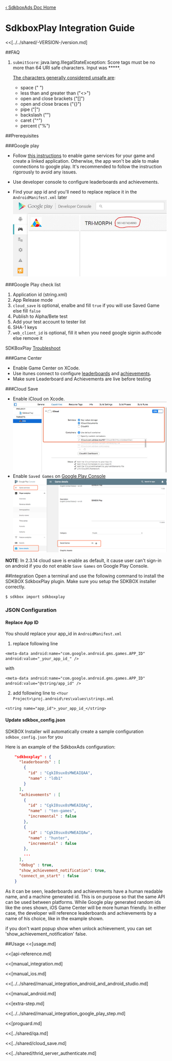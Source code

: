[&#8249; SdkboxAds Doc Home](./)

<h1>SdkboxPlay Integration Guide</h1>
<<[../../shared/-VERSION-/version.md]

##FAQ

1.  `submitScore`: java.lang.IllegalStateException: Score tags must be no more than 64 URI safe characters. Input was *****.

    [The characters generally considered unsafe are](https://stackoverflow.com/questions/695438/safe-characters-for-friendly-url):

    * space (" ")
    * less than and greater than ("<>")
    * open and close brackets ("[]")
    * open and close braces ("{}")
    * pipe ("|")
    * backslash ("\")
    * caret ("^")
    * percent ("%")



##Prerequisites

###Google play
 + Follow [this instructions](https://developers.google.com/games/services/console/enabling#step_2_add_your_game_to_the_dev_console) to enable game services for your game and create a linked application. Otherwise, the app won't be able to make connections to google play. It's recommended to follow the instruction rigorously to avoid any issues.

 + Use developer console to configure leaderboards and achievements.

 + Find your app id and you'll need to replace replace it in the `AndroidManifest.xml` later
   ![](../../imgs/gps_app_id.jpg)

###Google Play check list

1. Application id (string.xml)
2. App Release mode
3. `cloud_save` is optional, enalbe and fill `true` if you will use Saved Game else fill `false`
4. Publish to Alpha/Bete test
5. Add your test account to tester list
6. SHA-1 keys
7. `web_client_id` is optional, fill it when you need google signin authcode else remove it

SDKBoxPlay [Troubleshoot](../../qa/sdkboxplay_troubleshoot.md)


###Game Center
 + Enable Game Center on XCode.
 + Use itunes connect to configure [leaderboards](https://developer.apple.com/library/content/documentation/LanguagesUtilities/Conceptual/iTunesConnectGameCenter_Guide/Leaderboards/Leaderboards.html#//apple_ref/doc/uid/TP40013726-CH2-SW47) and [achievements](https://developer.apple.com/library/content/documentation/LanguagesUtilities/Conceptual/iTunesConnectGameCenter_Guide/Achievements/Achievements.html#//apple_ref/doc/uid/TP40013726-CH3-SW3).
 + Make sure Leaderboard and Achievements are live before testing

###Cloud Save
 + Enable iCloud on Xcode. ![](../../imgs/cloud_save_ios.png)
 + Enable `Saved Games` on [Google Play Console](https://play.google.com/apps/publish/signup/) ![](../../imgs/cloud_save_android.png)

 **NOTE**: In 2.3.14 cloud save is enable as default, it cause user can't sign-in on android if you do not enable `Save Games` on Google Play Console.


##Integration
Open a terminal and use the following command to install the SDKBOX SdkboxPlay plugin. Make sure you setup the SDKBOX installer correctly.
```bash
$ sdkbox import sdkboxplay
```

<!--## Configuration
<<[../../shared/sdkbox_cloud.md]
<<[../../shared/remote_application_config.md]-->

### JSON Configuration

#### Replace App ID
You should replace your app_id in `AndroidManifest.xml`

1. replace following line

```
<meta-data android:name="com.google.android.gms.games.APP_ID" android:value="_your_app_id_" />
```
with
```
<meta-data android:name="com.google.android.gms.games.APP_ID" android:value="@string/app_id" />
```

2. add following line to `<Your Project>\proj.android\res\values\strings.xml`

```
<string name="app_id">_your_app_id_</string>
```

#### Update sdkbox_config.json
SDKBOX Installer will automatically create a sample configuration `sdkbox_config.json` for you

Here is an example of the SdkboxAds configuration:
```json
    "sdkboxplay" : {
      "leaderboards" : [
        {
          "id" : "CgkI0sux8sMWEAIQAA",
          "name" : "ldb1"
        }
      ],
      "achievements" : [
        {
          "id" : "CgkI0sux8sMWEAIQAg",
          "name" : "ten-games",
          "incremental" : false
        },
        {
          "id" : "CgkI0sux8sMWEAIQAw",
          "name" : "hunter",
          "incremental" : false
        },
        ...
      ],
      "debug" : true,
      "show_achievement_notification": true,
      "connect_on_start" : false
    }

```


As it can be seen, leaderboards and achievements have a human readable name, and a machine generated id. This is on purpose so that the same API can be used between platforms. While Google play generated random ids like the ones shown, iOS Game Center will be more human friendly.
In either case, the developer will reference leaderboards and achievements by a name of his choice, like in the example shown.

if you don't want popup show when unlock achievement, you can set 'show_achievement_notification' false.

<!--<<[sdkbox-config-encrypt.md]-->

##Usage
<<[usage.md]

<<[api-reference.md]

<<[manual_integration.md]

<<[manual_ios.md]

<<[../../shared/manual_integration_android_and_android_studio.md]

<<[manual_android.md]

<<[extra-step.md]

<<[../../shared/manual_integration_google_play_step.md]

<<[proguard.md]

<<[../shared/qa.md]

<<[../shared/cloud_save.md]

<<[../shared/thrid_server_authenticate.md]
